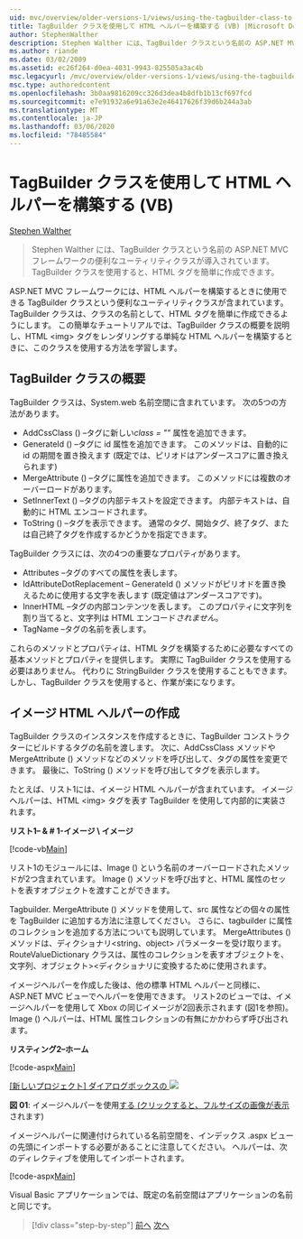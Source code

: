 ```yaml
---
uid: mvc/overview/older-versions-1/views/using-the-tagbuilder-class-to-build-html-helpers-vb
title: TagBuilder クラスを使用して HTML ヘルパーを構築する (VB) |Microsoft Docs
author: StephenWalther
description: Stephen Walther には、TagBuilder クラスという名前の ASP.NET MVC フレームワークの便利なユーティリティクラスが導入されています。 TagBuilder クラスは簡単に使用できます。
ms.author: riande
ms.date: 03/02/2009
ms.assetid: ec26f264-d0ea-4031-9943-825505a3ac4b
msc.legacyurl: /mvc/overview/older-versions-1/views/using-the-tagbuilder-class-to-build-html-helpers-vb
msc.type: authoredcontent
ms.openlocfilehash: 3b0aa9816209cc326d3dea4b8dfb1b13cf697fcd
ms.sourcegitcommit: e7e91932a6e91a63e2e46417626f39d6b244a3ab
ms.translationtype: MT
ms.contentlocale: ja-JP
ms.lasthandoff: 03/06/2020
ms.locfileid: "78485584"
---
```

# <a name="using-the-tagbuilder-class-to-build-html-helpers-vb"></a>TagBuilder クラスを使用して HTML ヘルパーを構築する (VB)

[Stephen Walther](https://github.com/StephenWalther)

> Stephen Walther には、TagBuilder クラスという名前の ASP.NET MVC フレームワークの便利なユーティリティクラスが導入されています。 TagBuilder クラスを使用すると、HTML タグを簡単に作成できます。

ASP.NET MVC フレームワークには、HTML ヘルパーを構築するときに使用できる TagBuilder クラスという便利なユーティリティクラスが含まれています。 TagBuilder クラスは、クラスの名前として、HTML タグを簡単に作成できるようにします。 この簡単なチュートリアルでは、TagBuilder クラスの概要を説明し、HTML &lt;img&gt; タグをレンダリングする単純な HTML ヘルパーを構築するときに、このクラスを使用する方法を学習します。

## <a name="overview-of-the-tagbuilder-class"></a>TagBuilder クラスの概要

TagBuilder クラスは、System.web 名前空間に含まれています。 次の5つの方法があります。

- AddCssClass () –タグに新しい*class = ""* 属性を追加できます。
- GenerateId () –タグに id 属性を追加できます。 このメソッドは、自動的に id の期間を置き換えます (既定では、ピリオドはアンダースコアに置き換えられます)
- MergeAttribute () –タグに属性を追加できます。 このメソッドには複数のオーバーロードがあります。
- SetInnerText () –タグの内部テキストを設定できます。 内部テキストは、自動的に HTML エンコードされます。
- ToString () –タグを表示できます。 通常のタグ、開始タグ、終了タグ、または自己終了タグを作成するかどうかを指定できます。

TagBuilder クラスには、次の4つの重要なプロパティがあります。

- Attributes –タグのすべての属性を表します。
- IdAttributeDotReplacement – GenerateId () メソッドがピリオドを置き換えるために使用する文字を表します (既定値はアンダースコアです)。
- InnerHTML –タグの内部コンテンツを表します。 このプロパティに文字列を割り当てると、文字列は HTML エンコード*されません*。
- TagName –タグの名前を表します。

これらのメソッドとプロパティは、HTML タグを構築するために必要なすべての基本メソッドとプロパティを提供します。 実際に TagBuilder クラスを使用する必要はありません。 代わりに StringBuilder クラスを使用することもできます。 しかし、TagBuilder クラスを使用すると、作業が楽になります。

## <a name="creating-an-image-html-helper"></a>イメージ HTML ヘルパーの作成

TagBuilder クラスのインスタンスを作成するときに、TagBuilder コンストラクターにビルドするタグの名前を渡します。 次に、AddCssClass メソッドや MergeAttribute () メソッドなどのメソッドを呼び出して、タグの属性を変更できます。 最後に、ToString () メソッドを呼び出してタグを表示します。

たとえば、リスト1には、イメージ HTML ヘルパーが含まれています。 イメージヘルパーは、HTML &lt;img&gt; タグを表す TagBuilder を使用して内部的に実装されます。

**リスト1– & # 1-イメージ \ イメージ**

[!code-vb[Main](using-the-tagbuilder-class-to-build-html-helpers-vb/samples/sample1.vb)]

リスト1のモジュールには、Image () という名前のオーバーロードされたメソッドが2つ含まれています。 Image () メソッドを呼び出すと、HTML 属性のセットを表すオブジェクトを渡すことができます。

Tagbuilder. MergeAttribute () メソッドを使用して、src 属性などの個々の属性を TagBuilder に追加する方法に注意してください。 さらに、tagbuilder に属性のコレクションを追加する方法についても説明しています。 MergeAttributes () メソッドは、ディクショナリ&lt;string、object&gt; パラメーターを受け取ります。 RouteValueDictionary クラスは、属性のコレクションを表すオブジェクトを、文字列、オブジェクト&gt;&lt;ディクショナリに変換するために使用されます。

イメージヘルパーを作成した後は、他の標準 HTML ヘルパーと同様に、ASP.NET MVC ビューでヘルパーを使用できます。 リスト2のビューでは、イメージヘルパーを使用して Xbox の同じイメージが2回表示されます (図1を参照)。 Image () ヘルパーは、HTML 属性コレクションの有無にかかわらず呼び出されます。

**リスティング2–ホーム**

[!code-aspx[Main](using-the-tagbuilder-class-to-build-html-helpers-vb/samples/sample2.aspx)]

[[新しいプロジェクト] ダイアログボックスの ![](using-the-tagbuilder-class-to-build-html-helpers-vb/_static/image1.jpg)](using-the-tagbuilder-class-to-build-html-helpers-vb/_static/image1.png)

**図 01**: イメージヘルパーを使用[する (クリックすると、フルサイズの画像が表示](using-the-tagbuilder-class-to-build-html-helpers-vb/_static/image2.png)されます)

イメージヘルパーに関連付けられている名前空間を、インデックス .aspx ビューの先頭にインポートする必要があることに注意してください。 ヘルパーは、次のディレクティブを使用してインポートされます。

[!code-aspx[Main](using-the-tagbuilder-class-to-build-html-helpers-vb/samples/sample3.aspx)]

Visual Basic アプリケーションでは、既定の名前空間はアプリケーションの名前と同じです。

> [!div class="step-by-step"]
> [前へ](creating-custom-html-helpers-vb.md)
> [次へ](creating-page-layouts-with-view-master-pages-vb.md)
